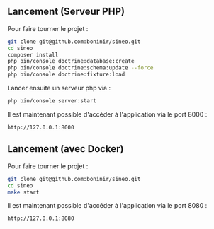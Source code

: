 
## Lancement (Serveur PHP)

Pour faire tourner le projet :

```bash
git clone git@github.com:boninir/sineo.git
cd sineo
composer install
php bin/console doctrine:database:create
php bin/console doctrine:schema:update --force
php bin/console doctrine:fixture:load 
```

Lancer ensuite un serveur php via :

```bash
php bin/console server:start
```

Il est maintenant possible d'accéder à l'application via le port 8000 :

```
http://127.0.0.1:8000
```
## Lancement (avec Docker)

Pour faire tourner le projet :

```bash
git clone git@github.com:boninir/sineo.git
cd sineo
make start
```

Il est maintenant possible d'accéder à l'application via le port 8080 :

```
http://127.0.0.1:8080
```
